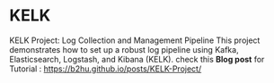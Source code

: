 # KELK
KELK Project: Log Collection and Management Pipeline This project demonstrates how to set up a robust log pipeline using Kafka, Elasticsearch, Logstash, and Kibana (KELK).
check this **Blog post** for Tutorial : https://b2hu.github.io/posts/KELK-Project/